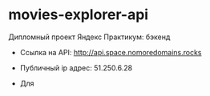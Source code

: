 # movies-explorer-api
Дипломный проект Яндекс Практикум: бэкенд


<!-- * Ссылка на сайт, размещенный на Яндекс.Облаке: https://space900.nomoredomains.work -->
* Ссылка на API: http://api.space.nomoredomains.rocks
* Публичный ip адрес: 51.250.6.28

* Для 

